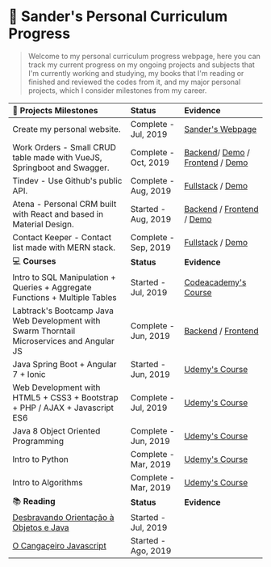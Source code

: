 # :star2: Sander's Personal Curriculum Progress

> Welcome to my personal curriculum progress webpage, here you can track my current progress on my ongoing projects and subjects that I'm currently working and studying, my books that I'm reading or finished and reviewed the codes from it, and my major personal projects, which I consider milestones from my career.

|:gem: **Projects Milestones**                                                                   | **Status**         | **Evidence**     |
| :--------------------------------------------------------------------------------------------- | :-------------------- | :--------------------------------------------------------------------------- |
| Create my personal website.                                                                    | Complete - Jul, 2019 | [Sander's Webpage](https://www.sanderdsz.github.io) |
| Work Orders - Small CRUD table made with VueJS, Springboot and Swagger.                                                | Complete - Oct, 2019 | [Backend](https://github.com/sanderdsz/work-orders-springboot)/ [Demo](https://betha-api.herokuapp.com/) / [Frontend](https://github.com/sanderdsz/work-orders-vue) / [Demo](https://betha-frontend.herokuapp.com/)   | 
| Tindev - Use Github's public API.                                                              | Complete - Aug, 2019 | [Fullstack](https://github.com/sanderdsz/tindev) / [Demo](https://tindev-fullstack.herokuapp.com/)   | 
| Atena - Personal CRM built with React and based in Material Design.               | Started - Aug, 2019 | [Backend](https://github.com/sanderdsz/dashboard-node-backend) / [Frontend](https://github.com/sanderdsz/react-material-admin) / [Demo](https://admin-react-faf5e.web.app/) |  
| Contact Keeper - Contact list made with MERN stack.               | Complete - Sep, 2019 | [Fullstack](https://github.com/sanderdsz/contact-keeper) / [Demo](https://contact-keeper-reactjs.herokuapp.com/) |  
|:computer: **Courses**                                                                          | **Status**             | **Evidence** |
| Intro to SQL Manipulation + Queries + Aggregate Functions + Multiple Tables                | Started - Jul, 2019 | [Codeacademy's Course](https://www.codecademy.com/users/sanderdosSantosZuchinalli9231834469/achievements) |
| Labtrack's Bootcamp Java Web Development with Swarm Thorntail Microservices and Angular JS| Complete - Jun, 2019 | [Backend](https://github.com/sanderdsz/javaweb-backend) / [Frontend](https://github.com/sanderdsz/javaweb-frontend) |
| Java Spring Boot + Angular 7 + Ionic                                                      | Started - Jun, 2019 | [Udemy's Course](https://github.com/sanderdsz/ecommercetype1-backend) |
| Web Development with HTML5 + CSS3 + Bootstrap + PHP / AJAX + Javascript ES6               | Complete - Jul, 2019 | [Udemy's Course](https://www.udemy.com/certificate/UC-72IPV94X/) |
| Java 8 Object Oriented Programming                                                        | Complete - Jun, 2019 | [Udemy's Course](https://github.com/sanderdsz/yard-version-1.0) |
| Intro to Python                                                                           | Complete - Mar, 2019 | [Udemy's Course](https://www.udemy.com/certificate/UC-SCZIIOUZ/) |
| Intro to Algorithms                                                                       | Complete - Mar, 2019 | [Udemy's Course](https://github.com/sanderdsz/algoritmos-java-basicos) |
|:books: **Reading**                                                                             | **Status**         | **Evidence**     |
| [Desbravando Orientação à Objetos e Java](https://www.casadocodigo.com.br/products/livro-orientacao-objetos-java) | Started - Jul, 2019 |    
| [O Cangaçeiro Javascript](https://www.casadocodigo.com.br/products/livro-cangaceiro-javascript) | Started - Ago, 2019 | 
